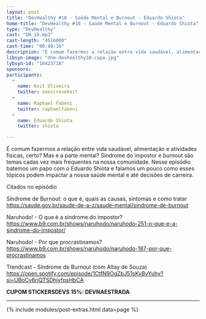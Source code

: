```yaml
---
layout: post
title: "DevHealthy #10 - Saúde Mental e Burnout - Eduardo Shiota"
home-title: "DevHealthy #10 - Saúde Mental e Burnout - Eduardo Shiota"
type: "DevHealthy"
cast: "DH_10.mp3"
cast-length: "4516000"
cast-time: "00:49:16"
description: "É comum fazermos a relação entre vida saudável, alimentação e atividades físicas, certo? Mas e a parte mental? Síndrome do impostor e burnout são temas cadas vez mais frequentes na nossa comunidade. Nesse episódio batemos um papo com o Eduardo Shiota e falamos um pouco como esses tópicos podem impactar a nossa saúde mental e até decisões de carreira."
libsyn-image: "dne-devhealthy10-capa.jpg"
lybsyn-id: "16423718"
sponsors:
participants:
  -
    name: Keit Oliveira
    twitter: seescrevekeit
  -
    name: Raphael Fabeni
    twitter: raphaelfabeni
  -
    name: Eduardo Shiota
    twitter: shiota

---
```


É comum fazermos a relação entre vida saudável, alimentação e atividades físicas, certo? Mas e a parte mental? Síndrome do impostor e burnout são temas cadas vez mais frequentes na nossa comunidade. Nesse episódio batemos um papo com o Eduardo Shiota e falamos um pouco como esses tópicos podem impactar a nossa saúde mental e até decisões de carreira.

Citados no episódio

Síndrome de Burnout: o que é, quais as causas, sintomas e como tratar
https://saude.gov.br/saude-de-a-z/saude-mental/sindrome-de-burnout

Naruhodo! - O que é a síndrome do impostor?
https://www.b9.com.br/shows/naruhodo/naruhodo-251-o-que-e-a-sindrome-do-impostor/

Naruhodo! - Por que procrastinamos?
https://www.b9.com.br/shows/naruhodo/naruhodo-187-por-que-procrastinamos

Trendcast - Síndrome de Burnout (com Altay de Souza)
https://open.spotify.com/episode/1CtfN9OgZbJ51sKvBvYuhy?si=UBoCy6rjQTSDhjyfpsHbCA

<strong>CUPOM STICKERSDEVS 15%: DEVNAESTRADA</strong>

---

{% include modules/post-extras.html data=page %}
